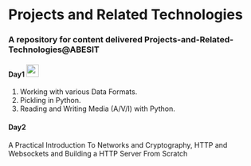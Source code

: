 # Projects and Related Technologies
### A repository for content delivered Projects-and-Related-Technologies@ABESIT

#### Day1 <img src="https://cdn3.iconfinder.com/data/icons/simple-web-navigation/165/tick-512.png" width="25" height="25"/>
1. Working with various Data Formats.
2. Pickling in Python.
3. Reading and Writing Media (A/V/I) with Python.

#### Day2
A Practical Introduction To Networks and Cryptography,
HTTP and Websockets and Building a HTTP Server From
Scratch
